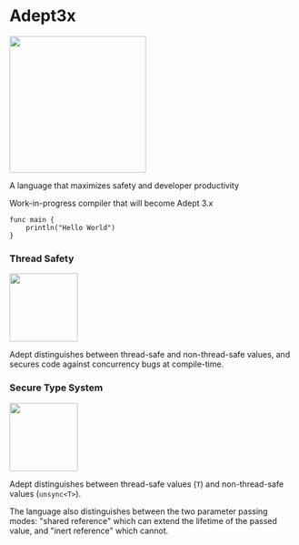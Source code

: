 # Adept3x

<img src="https://raw.github.com/IsaacShelton/Adept3x/master/.github/README_logo.png" width="240" height="240">

A language that maximizes safety and developer productivity

Work-in-progress compiler that will become Adept 3.x

```
func main {
    println("Hello World")
}
```

### Thread Safety

<img src="https://raw.github.com/IsaacShelton/Adept3x/master/.github/thread-safety-dance.gif" width="120" height="120">

Adept distinguishes between thread-safe and non-thread-safe values, and secures code against concurrency bugs at compile-time.

### Secure Type System


<img src="https://raw.github.com/IsaacShelton/Adept3x/master/.github/sync-unsync-ref.gif" width="120" height="120">

Adept distinguishes between thread-safe values (`T`) and non-thread-safe values (`unsync<T>`).

The language also distinguishes between the two parameter passing modes: "shared reference" which can extend the lifetime of the passed value, and "inert reference" which cannot.
